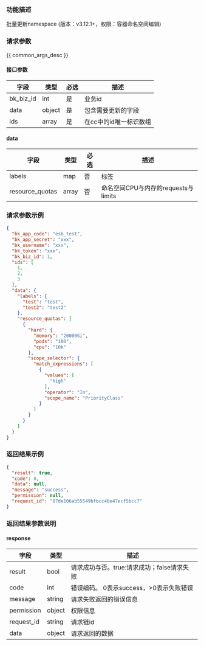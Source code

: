 ### 功能描述

批量更新namespace (版本：v3.12.1+，权限：容器命名空间编辑)

### 请求参数

{{ common_args_desc }}

#### 接口参数

| 字段        | 类型     | 必选 | 描述            |
|-----------|--------|----|---------------|
| bk_biz_id | int    | 是  | 业务id          |
| data      | object | 是  | 包含需要更新的字段     |
| ids       | array  | 是  | 在cc中的id唯一标识数组 |

#### data

| 字段              | 类型    | 必选 | 描述                         |
|-----------------|-------|----|----------------------------|
| labels          | map   | 否  | 标签                         |
| resource_quotas | array | 否  | 命名空间CPU与内存的requests与limits |

### 请求参数示例

```json
{
  "bk_app_code": "esb_test",
  "bk_app_secret": "xxx",
  "bk_username": "xxx",
  "bk_token": "xxx",
  "bk_biz_id": 1,
  "ids": [
    1,
    2,
    3
  ],
  "data": {
    "labels": {
      "test": "test",
      "test2": "test2"
    },
    "resource_quotas": [
      {
        "hard": {
          "memory": "20000Gi",
          "pods": "100",
          "cpu": "10k"
        },
        "scope_selector": {
          "match_expressions": [
            {
              "values": [
                "high"
              ],
              "operator": "In",
              "scope_name": "PriorityClass"
            }
          ]
        }
      }
    ]
  }
}
```

### 返回结果示例

```json
{
  "result": true,
  "code": 0,
  "data": null,
  "message": "success",
  "permission": null,
  "request_id": "87de106ab55549bfbcc46e47ecf5bcc7"
}
```

### 返回结果参数说明

#### response

| 字段         | 类型     | 描述                         |
|------------|--------|----------------------------|
| result     | bool   | 请求成功与否。true:请求成功；false请求失败 |
| code       | int    | 错误编码。 0表示success，>0表示失败错误  |
| message    | string | 请求失败返回的错误信息                |
| permission | object | 权限信息                       |
| request_id | string | 请求链id                      |
| data       | object | 请求返回的数据                    |
